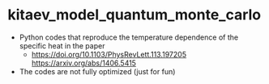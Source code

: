 # kitaev_model_quantum_monte_carlo

- Python codes that reproduce the temperature dependence of the specific heat in the paper
  - https://doi.org/10.1103/PhysRevLett.113.197205 https://arxiv.org/abs/1406.5415
- The codes are not fully optimized (just for fun)
